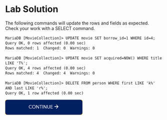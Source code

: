 # Lab Solution

The following commands will update the rows and fields as expected. Check your work with a SELECT command.

    MariaDB [MovieCollection]> UPDATE movie SET borrow_id=1 WHERE id=4;
    Query OK, 0 rows affected (0.00 sec)
    Rows matched: 1  Changed: 0  Warnings: 0
    
    MariaDB [MovieCollection]> UPDATE movie SET acquired=NOW() WHERE title LIKE 'T%';
    Query OK, 4 rows affected (0.00 sec)
    Rows matched: 4  Changed: 4  Warnings: 0
    
    MariaDB [MovieCollection]> DELETE FROM person WHERE first LIKE 'k%' AND last LIKE 'r%';
    Query OK, 1 row affected (0.00 sec)

[![continue](./images/continue.png)](./8_Access_Control.md)
